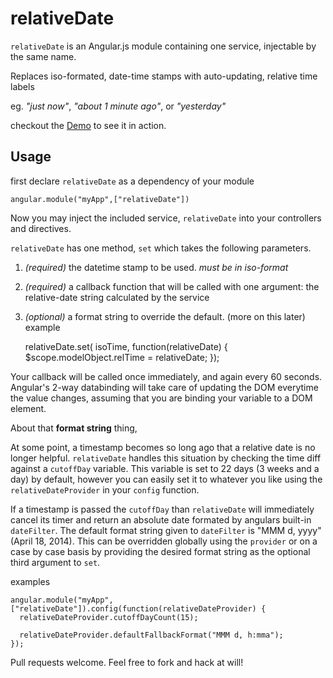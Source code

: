 relativeDate
============

```relativeDate``` is an Angular.js module containing one service, injectable by the same name.

Replaces iso-formated, date-time stamps with auto-updating, relative time labels

eg. *"just now"*, *"about 1 minute ago"*, or *"yesterday"*

checkout the [Demo](http://outlawandy.github.io/relativeDate/) to see it in action.

## Usage

first declare ```relativeDate``` as a dependency of your module

    angular.module("myApp",["relativeDate"])

Now you may inject the included service, ```relativeDate``` into your controllers and directives.

```relativeDate``` has one method, ```set``` which takes the following parameters.

1. *(required)* the datetime stamp to be used. *must be in iso-format*
2. *(required)* a callback function that will be called with one argument: the relative-date string calculated by the service
3. *(optional)* a format string to override the default. (more on this later)
example


    relativeDate.set( isoTime, function(relativeDate) {
      $scope.modelObject.relTime = relativeDate;
    });

Your callback will be called once immediately, and again every 60 seconds.
Angular's 2-way databinding will take care of updating the DOM everytime the value changes, assuming that you are binding your variable to a DOM element.

About that **format string** thing,

At some point, a timestamp becomes so long ago that a relative date is no longer helpful.
```relativeDate``` handles this situation by checking the time diff against a ```cutoffDay``` variable.
This variable is set to 22 days (3 weeks and a day) by default, however you can easily set it to whatever you like using the ```relativeDateProvider``` in your ```config``` function.

If a timestamp is passed the ```cutoffDay``` than ```relativeDate``` will immediately cancel its timer and return an absolute date formated by angulars built-in ```dateFilter```.
The default format string given to ```dateFilter``` is "MMM d, yyyy" (April 18, 2014).  This can be overridden globally using the ```provider``` or on a case by case basis by providing the desired format string as the optional third argument to ```set```.

examples

    angular.module("myApp",["relativeDate"]).config(function(relativeDateProvider) {
      relativeDateProvider.cutoffDayCount(15);

      relativeDateProvider.defaultFallbackFormat("MMM d, h:mma");
    });



Pull requests welcome. Feel free to fork and hack at will!